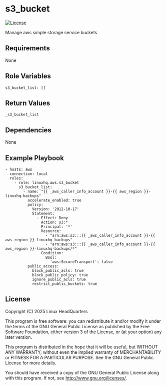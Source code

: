 # s3\_bucket

[![License](https://img.shields.io/badge/license-GPLv3-lightgreen)](https://www.gnu.org/licenses/gpl-3.0.en.html#license-text)

Manage aws simple storage service buckets

## Requirements

None

## Role Variables

    s3_bucket_list: []

## Return Values

    _s3_bucket_list

## Dependencies

None

## Example Playbook

    - hosts: aws
      connection: local
      roles:
        - role: linuxhq.aws.s3_bucket
          s3_bucket_list:
            - name: "{{ _aws_caller_info_account }}-{{ aws_region }}-linuxhq-backups"
              accelerate_enabled: true
              policy:
                Version: '2012-10-17'
                Statement:
                  - Effect: Deny
                    Action: s3:*
                    Principal: '*'
                    Resource:
                      - "arn:aws:s3:::{{ _aws_caller_info_account }}-{{ aws_region }}-linuxhq-backups"
                      - "arn:aws:s3:::{{ _aws_caller_info_account }}-{{ aws_region }}-linuxhq-backups/*"
                    Condition:
                      Bool:
                        'aws:SecureTransport': false
              public_access:
                block_public_acls: true
                block_public_policy: true
                ignore_public_acls: true
                restrict_public_buckets: true

## License

Copyright (C) 2025 Linux HeadQuarters

This program is free software: you can redistribute it and/or modify
it under the terms of the GNU General Public License as published by
the Free Software Foundation, either version 3 of the License, or
(at your option) any later version.

This program is distributed in the hope that it will be useful,
but WITHOUT ANY WARRANTY; without even the implied warranty of
MERCHANTABILITY or FITNESS FOR A PARTICULAR PURPOSE. See the
GNU General Public License for more details.

You should have received a copy of the GNU General Public License
along with this program. If not, see <http://www.gnu.org/licenses/>.
